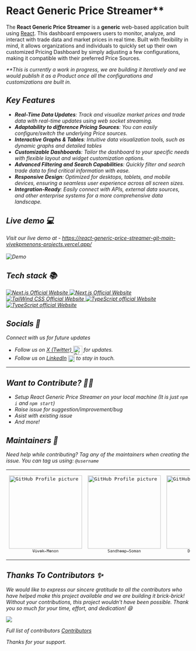 
# React Generic Price Streamer**

The **React Generic Price Streamer** is a <b>generic</b> web-based application built using [React](https://reactjs.org/). This dashboard empowers users to monitor, analyze, and interact with trade data and market prices in real time. Built with flexibility in mind, it allows organizations and individuals to quickly set up their own customized Pricing Dashboard by simply adjusting a few configurations, making it compatible with their preferred Price Sources. 

<i>**This is currently a work in progress, we are building it iteratively and we would publish it as a Product once all the configurations and customizations are built in.<i>

## Key Features

- **Real-Time Data Updates**: Track and visualize market prices and trade data with real-time updates using web socket streaming.
- **Adaptability to difference Pricing Sources**: You can easily configure/switch the underlying Price sources.
- **Interactive Graphs & Tables**: Intuitive data visualization tools, such as dynamic graphs and detailed tables
- **Customizable Dashboards**: Tailor the dashboard to your specific needs with flexible layout and widget customization options.
- **Advanced Filtering and Search Capabilities**: Quickly filter and search trade data to find critical information with ease.
- **Responsive Design**: Optimized for desktops, tablets, and mobile devices, ensuring a seamless user experience across all screen sizes.
- **Integration-Ready**: Easily connect with APIs, external data sources, and other enterprise systems for a more comprehensive data landscape.

<a name="demo"></a>
## Live demo 💻
Visit our live demo at - https://react-generic-price-streamer-git-main-vivekpmenons-projects.vercel.app/  
<br>
![Demo](https://github.com/VivekPMenon/react-generic-price-streamer/blob/main/public/demo.gif)

<a name="tech-stack"></a>

## Tech stack 📚

<p>
  <a href="https://html5.org/">
    <img src="https://img.shields.io/badge/HTML5-E34F26?style=for-the-badge&logo=html5&logoColor=white" alt="Next.js Official Website"/>
  </a>
  <a href="https://www.typescriptlang.org/">
    <img src="https://img.shields.io/badge/TypeScript-007ACC?style=for-the-badge&logo=typescript&logoColor=white" alt="Next.js Official Website"/>
  </a>
  <a href="https://react.dev/">
    <img src="https://img.shields.io/badge/React-61DAFB?style=for-the-badge&logo=react&logoColor=white" alt="TailWind CSS Official Website"/>
  </a>
  <a href="https://www.typescriptlang.org/">
    <img src="https://img.shields.io/badge/.NET-512BD4?style=for-the-badge&logo=dotnet&logoColor=white" alt="TypeScript official Website"/>
  </a>
  <a href="https://dotnet.microsoft.com/en-us/apps/aspnet">
    <img src="https://img.shields.io/badge/Vercel-000000?style=for-the-badge&logo=vercel&logoColor=white" alt="TypeScript official Website"/>
  </a>
</p>
<a name="socials"></a>

## Socials 📱

Connect with us for future updates
- Follow us on [X (Twitter) ](https://x.com/vivekpariyadath) <img src="https://uxwing.com/wp-content/themes/uxwing/download/brands-and-social-media/x-social-media-logo-icon.png" alt="Discord" width="25" height="25"  align="center"> 
 for updates. 
- Follow us on [LinkedIn](www.linkedin.com/in/vivek-menon-ab7ab410b) <img src="https://github.com/shelar1423/LinksHub/assets/82649533/08ffebb8-68a1-4cd1-9078-97f284de5cef" alt="Discord" width="18" height="18"  align="center">  to stay in touch.


---

<a name="want-to-contribute"></a>

## Want to Contribute? 👩‍💻

- Setup React Generic Price Streamer on your local machine (It is just `npm i` and `npm start`)
- Raise issue for suggestion/improvement/bug
- Asist with existing issue
- And more!


## Maintainers 🤝

Need help while contributing? Tag any of the maintainers when creating the issue. You can tag us using: `@username`

<table>
  <tr>
    <td align="center" width="200"><pre><a href="https://github.com/VivekPMenon"><img src="https://github.com/vivekpmenon.png" width="200" alt="GitHub Profile picture of Vivek Menon" /><br><sub>Vivek Menon</sub></a></pre></td>
    <td align="center" width="200"><pre><a href="https://github.com/sandheepsoman"><img src="https://github.com/sandheepsoman.png" width="200" alt="GitHub Profile picture of Sandheep Soman" /><br><sub>Sandheep Soman</sub></a></pre></td>
    <td align="center" width="200"><pre><a href="https://github.com/dmaciag"><img src="https://github.com/dmaciag.png" width="200" alt="GitHub Profile picture of Daniel Maciag" /><br><sub>Daniel Maciag</sub></a></pre></td>
    <td align="center" width="200"><pre><a href="https://github.com/pramodsankarl"><img src="https://github.com/pramodsankarl.png" width="200" alt="GitHub Profile Picture of Pramod Sankar"/><br><sub>Pramod Sankar</sub></a></pre></td>
  </tr>
</table>

<a name="our-contributors"></a>

## Thanks To Contributors ✨

We would like to express our sincere gratitude to all the contributors who have helped make this project available and we are building it brick-brick! Without your contributions, this project wouldn't have been possible. Thank you so much for your time, effort, and dedication! 😄

<a href="https://github.com/VivekPMenon/react-generic-price-streamer/graphs/contributors">
  <img src="https://contrib.rocks/image?max=10&repo=vivekpmenon/react-generic-price-streamer" />
</a>

Full list of contributors [Contributors](https://github.com/VivekPMenon/react-generic-price-streamer/graphs/contributors)

Thanks for your support.
